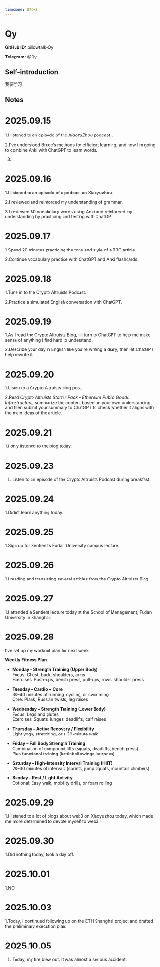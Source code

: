 ```yaml
---
timezone: UTC+8
---
```


# Qy

**GitHub ID:** pillowtalk-Qy

**Telegram:** @Qy

## Self-introduction

我要学习

## Notes
<!-- Content_START -->
# 2025.09.15
<!-- DAILY_CHECKIN_2025-09-15_START -->
1.I listened to an episode of the _XiaoYuZhou_ podcast.、

2.I’ve understood Bruce’s methods for efficient learning, and now I’m going to combine Anki with ChatGPT to learn words.

3.
<!-- DAILY_CHECKIN_2025-09-15_END -->


# 2025.09.16
<!-- DAILY_CHECKIN_2025-09-16_START -->
1.I listened to an episode of a podcast on Xiaoyuzhou.

2.I reviewed and reinforced my understanding of grammar.

3.I reviewed 50 vocabulary words using Anki and reinforced my understanding by practicing and testing with ChatGPT.
<!-- DAILY_CHECKIN_2025-09-16_END -->


# 2025.09.17
<!-- DAILY_CHECKIN_2025-09-17_START -->
1.Spend 20 minutes practicing the tone and style of a BBC article.

2.Continue vocabulary practice with ChatGPT and Anki flashcards.
<!-- DAILY_CHECKIN_2025-09-17_END -->


# 2025.09.18
<!-- DAILY_CHECKIN_2025-09-18_START -->
1.Tune in to the Crypto Altruists Podcast.

2.Practice a simulated English conversation with ChatGPT.
<!-- DAILY_CHECKIN_2025-09-18_END -->


# 2025.09.19
<!-- DAILY_CHECKIN_2025-09-19_START -->
1.As I read the Crypto Altruists Blog, I'll turn to ChatGPT to help me make sense of anything I find hard to understand.

2.Describe your day in English like you're writing a diary, then let ChatGPT help rewrite it.
<!-- DAILY_CHECKIN_2025-09-19_END -->


# 2025.09.20
<!-- DAILY_CHECKIN_2025-09-20_START -->
1.Listen to a Crypto Altruists blog post.

2.Read _Crypto Altruists Starter Pack – Ethereum Public Goods Infrastructure_, summarize the content based on your own understanding, and then submit your summary to ChatGPT to check whether it aligns with the main ideas of the article.
<!-- DAILY_CHECKIN_2025-09-20_END -->


# 2025.09.21
<!-- DAILY_CHECKIN_2025-09-21_START -->
1.I only listened to the blog today.
<!-- DAILY_CHECKIN_2025-09-21_END -->


# 2025.09.23
<!-- DAILY_CHECKIN_2025-09-23_START -->
1.  Listen to an episode of the Crypto Altruists Podcast during breakfast.
<!-- DAILY_CHECKIN_2025-09-23_END -->


# 2025.09.24
<!-- DAILY_CHECKIN_2025-09-24_START -->
1.Didn't learn anything today.
<!-- DAILY_CHECKIN_2025-09-24_END -->


# 2025.09.25
<!-- DAILY_CHECKIN_2025-09-25_START -->
1.Sign up for Sentient's Fudan University campus lecture.
<!-- DAILY_CHECKIN_2025-09-25_END -->


# 2025.09.26
<!-- DAILY_CHECKIN_2025-09-26_START -->
1.i reading and translating several articles from the Crypto Altruists Blog.
<!-- DAILY_CHECKIN_2025-09-26_END -->


# 2025.09.27
<!-- DAILY_CHECKIN_2025-09-27_START -->
1.I attended a Sentient lecture today at the School of Management, Fudan University in Shanghai.
<!-- DAILY_CHECKIN_2025-09-27_END -->


# 2025.09.28
<!-- DAILY_CHECKIN_2025-09-28_START -->
I’ve set up my workout plan for next week.

**Weekly Fitness Plan**

-   **Monday – Strength Training (Upper Body)**  
    Focus: Chest, back, shoulders, arms  
    Exercises: Push-ups, bench press, pull-ups, rows, shoulder press
    
-   **Tuesday – Cardio + Core**  
    30–40 minutes of running, cycling, or swimming  
    Core: Plank, Russian twists, leg raises
    
-   **Wednesday – Strength Training (Lower Body)**  
    Focus: Legs and glutes  
    Exercises: Squats, lunges, deadlifts, calf raises
    
-   **Thursday – Active Recovery / Flexibility**  
    Light yoga, stretching, or a 30-minute walk
    
-   **Friday – Full Body Strength Training**  
    Combination of compound lifts (squats, deadlifts, bench press)  
    Plus functional training (kettlebell swings, burpees)
    
-   **Saturday – High-Intensity Interval Training (HIIT)**  
    20–30 minutes of intervals (sprints, jump squats, mountain climbers)
    
-   **Sunday – Rest / Light Activity**  
    Optional: Easy walk, mobility drills, or foam rolling
<!-- DAILY_CHECKIN_2025-09-28_END -->


# 2025.09.29
<!-- DAILY_CHECKIN_2025-09-29_START -->
1.I listened to a lot of blogs about web3 on Xiaoyuzhou today, which made me more determined to devote myself to web3.
<!-- DAILY_CHECKIN_2025-09-29_END -->


# 2025.09.30
<!-- DAILY_CHECKIN_2025-09-30_START -->
1.Did nothing today, took a day off.
<!-- DAILY_CHECKIN_2025-09-30_END -->


# 2025.10.01
<!-- DAILY_CHECKIN_2025-10-01_START -->
1.NO
<!-- DAILY_CHECKIN_2025-10-01_END -->


# 2025.10.03
<!-- DAILY_CHECKIN_2025-10-03_START -->
1.Today, I continued following up on the ETH Shanghai project and drafted the preliminary execution plan.
<!-- DAILY_CHECKIN_2025-10-03_END -->


# 2025.10.05
<!-- DAILY_CHECKIN_2025-10-05_START -->
1.  Today, my tire blew out. It was almost a serious accident.
<!-- DAILY_CHECKIN_2025-10-05_END -->
<!-- Content_END -->
